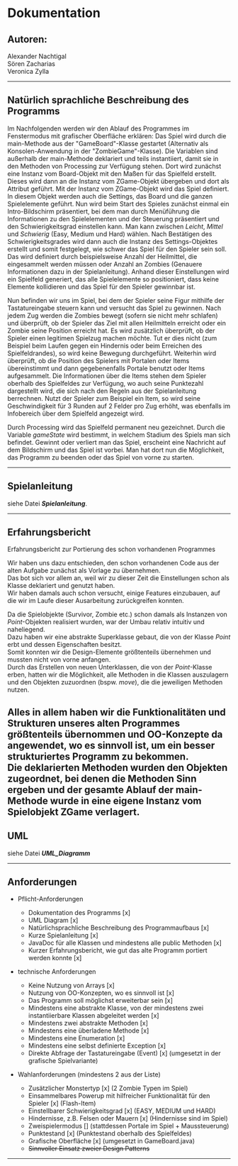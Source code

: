 # Dokumentation

## Autoren:
Alexander Nachtigal<br>
Sören Zacharias <br>
Veronica Zylla </p>
___
## Natürlich sprachliche Beschreibung des Programms
Im Nachfolgenden werden wir den Ablauf des Programmes im Fenstermodus mit grafischer Oberfläche erklären:
Das Spiel wird durch die main-Methode aus der "GameBoard"-Klasse gestartet (Alternativ als Konsolen-Anwendung in der "ZombieGame"-Klasse).
Die Variablen sind außerhalb der main-Methode deklariert und teils instantiiert, damit sie in den Methoden von Processing zur Verfügung stehen.
Dort wird zunächst eine Instanz vom Board-Objekt mit den Maßen für das Spielfeld erstellt.
Dieses wird dann an die Instanz vom ZGame-Objekt übergeben und dort als Attribut geführt.
Mit der Instanz vom ZGame-Objekt wird das Spiel definiert.
In diesem Objekt werden auch die Settings, das Board und die ganzen Spielelemente geführt.
Nun wird beim Start des Spieles zunächst einmal ein Intro-Bildschirm präsentiert, bei dem man durch Menüführung die Informationen zu den Spielelementen und der Steuerung präsentiert und den Schwierigkeitsgrad einstellen kann.
Man kann zwischen _Leicht_, _Mittel_ und _Schwierig_ (Easy, Medium und Hard) wählen.
Nach Bestätigen des Schwierigkeitsgrades wird dann auch die Instanz des Settings-Objektes erstellt und somit festgelegt, wie schwer das Spiel für den Spieler sein soll.
Das wird definiert durch beispielsweise Anzahl der Heilmittel, die eingesammelt werden müssen oder Anzahl an Zombies (Genauere Informationen dazu in der Spielanleitung).
Anhand dieser Einstellungen wird ein Spielfeld generiert, das alle Spielelemente so positioniert, dass keine Elemente kollidieren und das Spiel für den Spieler gewinnbar ist. <p>

Nun befinden wir uns im Spiel, bei dem der Spieler seine Figur mithilfe der Tastatureingabe steuern kann und versucht das Spiel zu gewinnen.
Nach jedem Zug werden die Zombies bewegt (sofern sie nicht mehr schlafen) und überprüft, ob der Spieler das Ziel mit allen Heilmitteln erreicht oder ein Zombie seine Position erreicht hat.
Es wird zusätzlich überprüft, ob der Spieler einen legitimen Spielzug machen möchte.
Tut er dies nicht (zum Beispiel beim Laufen gegen ein Hindernis oder beim Erreichen des Spielfeldrandes), so wird keine Bewegung durchgeführt.
Weiterhin wird überprüft, ob die Position des Spielers mit Portalen oder Items übereinstimmt und dann gegebenenfalls Portale benutzt oder Items aufgesammelt.
Die Informationen über die Items stehen dem Spieler oberhalb des Spielfeldes zur Verfügung, wo auch seine Punktezahl dargestellt wird, die sich nach den Regeln aus der Spielanleitung berrechnen.
Nutzt der Spieler zum Beispiel ein Item, so wird seine Geschwindigkeit für 3 Runden auf 2 Felder pro Zug erhöht, was ebenfalls im Infobereich über dem Spielfeld angezeigt wird.

Durch Processing wird das Spielfeld permanent neu gezeichnet. Durch die Variable _gameState_ wird bestimmt, in welchem Stadium des Spiels man sich befindet.
Gewinnt oder verliert man das Spiel, erscheint eine Nachricht auf dem Bildschirm und das Spiel ist vorbei. Man hat dort nun die Möglichkeit, das Programm zu beenden oder das Spiel von vorne zu starten.
___
## Spielanleitung
siehe Datei **_Spielanleitung_**.
___
## Erfahrungsbericht
Erfahrungsbericht zur Portierung des schon vorhandenen Programmes

Wir haben uns dazu entschieden, den schon vorhandenen Code aus der alten Aufgabe zunächst als Vorlage zu übernehmen.  
Das bot sich vor allem an, weil wir zu dieser Zeit die Einstellungen schon als Klasse deklariert und genutzt haben.  
Wir haben damals auch schon versucht, einige Features einzubauen, auf die wir im Laufe dieser Ausarbeitung zurückgreifen konnten.

Da die Spielobjekte (Survivor, Zombie etc.) schon damals als Instanzen von _Point_-Objekten realisiert wurden, war der Umbau relativ intuitiv und naheliegend.  
Dazu haben wir eine abstrakte Superklasse gebaut, die von der Klasse _Point_ erbt und dessen Eigenschaften besitzt.  
Somit konnten wir die Design-Elemente größtenteils übernehmen und mussten nicht von vorne anfangen.  
Durch das Erstellen von neuen Unterklassen, die von der _Point_-Klasse erben, hatten wir die Möglichkeit, alle Methoden in die Klassen auszulagern und den Objekten zuzuordnen (bspw. _move_), die die jeweiligen Methoden nutzen.

Alles in allem haben wir die Funktionalitäten und Strukturen unseres alten Programmes größtenteils übernommen und OO-Konzepte da angewendet, wo es sinnvoll ist, um ein besser strukturiertes Programm zu bekommen.  
Die deklarierten Methoden wurden den Objekten zugeordnet, bei denen die Methoden Sinn ergeben und der gesamte Ablauf der main-Methode wurde in eine eigene Instanz vom Spielobjekt **ZGame** verlagert.
---
## UML
siehe Datei **_UML_Diagramm_**
___
## Anforderungen

* Pflicht-Anforderungen
    * Dokumentation des Programms [x]
    * UML Diagram [x]
    * Natürlichsprachliche Beschreibung des Programmaufbaus [x]
    * Kurze Spielanleitung [x]
    * JavaDoc für alle Klassen und mindestens alle public Methoden [x]
    * Kurzer Erfahrungsbericht, wie gut das alte Programm portiert werden konnte [x]

* technische Anforderungen
  * Keine Nutzung von Arrays [x]
  * Nutzung von OO-Konzepten, wo es sinnvoll ist [x]
  * Das Programm soll möglichst erweiterbar sein [x]
  * Mindestens eine abstrakte Klasse, von der mindestens zwei instantiierbare Klassen abgeleitet werden [x]
  * Mindestens zwei abstrakte Methoden [x]
  * Mindestens eine überladene Methode [x]
  * Mindestens eine Enumeration [x]
  * Mindestens eine selbst definierte Exception [x]
  * Direkte Abfrage der Tastatureingabe (Event) [x] (umgesetzt in der grafische Spielvariante)

* Wahlanforderungen (mindestens 2 aus der Liste)
  * Zusätzlicher Monstertyp [x] (2 Zombie Typen im Spiel)
  * Einsammelbares Powerup mit hilfreicher Funktionalität für den Spieler [x] (Flash-Item)
  * Einstellbarer Schwierigkeitsgrad [x] (EASY, MEDIUM und HARD)
  * Hindernisse, z.B. Felsen oder Mauern [x] (Hindernisse sind im Spiel)
  * Zweispielermodus [] (stattdessen Portale im Spiel + Maussteuerung)
  * Punktestand [x] (Punktestand oberhalb des Spielfeldes)
  * Grafische Oberfläche [x] (umgesetzt in GameBoard.java)
  * ~~Sinnvoller Einsatz zweier Design Patterns~~
___


